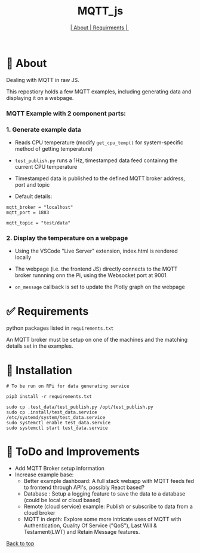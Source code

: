 
<h1 align="center">MQTT_js</h1>

</p>

<p align="center">
  <a href="#dart-about">| About | Requirments | </a> &#xa0; 
</p>

<br>

# :dart: About #

Dealing with MQTT in raw JS.

This repostiory holds a few MQTT examples, including generating data and displaying it on a webpage.

### MQTT Example with 2 component parts:

### 1. Generate example data

- Reads CPU temperature (modify `get_cpu_temp()` for system-specific method of getting temperature)

- `test_publish.py` runs a 1Hz, timestamped data feed containng the current CPU temperature

- Timestamped data is published to the defined MQTT broker address, port and topic

- Default details:
```
mqtt_broker = "localhost"
mqtt_port = 1883

mqtt_topic = "test/data"
```


### 2. Display the temperature on a webpage

- Using the VSCode "Live Server" extension, index.html is rendered locally

- The webpage (i.e. the frontend JS) directly connects to the MQTT broker runnning onn the Pi, using the Websocket port at 9001

- `on_message` callback is set to update the Plotly graph on the webpage


# :white_check_mark: Requirements #

python packages listed in `requirements.txt`

An MQTT broker must be setup on one of the machines and the matching details set in the examples.

# :rocket: Installation #

```
# To be run on RPi for data generating service

pip3 install -r requirements.txt

sudo cp .test_data/test_publish.py /opt/test_publish.py
sudo cp .install/test_data.service /etc/systemd/system/test_data.service
sudo systemctl enable test_data.service
sudo systemctl start test_data.service

```

# :memo: ToDo and Improvements #
- Add MQTT Broker setup information
- Increase example base:
  - Better example dashboard: A full stack webapp with MQTT feeds fed to frontend through API's, possibly React based?
  - Database : Setup a logging feature to save the data to a database (could be local or cloud based)
  - Remote (cloud service) example: Publish or subscribe to data from a cloud broker
  - MQTT in depth: Explore some more intricate uses of MQTT with Authentication, Quality Of Service ("QoS"), Last Will & Testament(LWT) and Retain Message features.

<a href="#top">Back to top</a>
